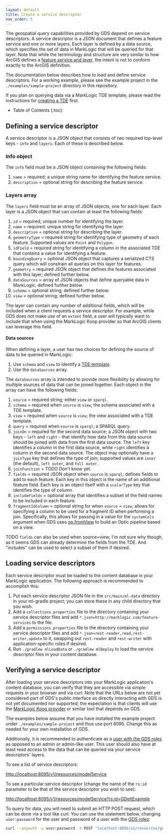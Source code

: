 ```yaml
---
layout: default
title: Create a service descriptor
nav_order: 5
---
```


The geospatial query capabilities provided by GDS depend on service descriptors. A service descriptor is a JSON 
document that defines a feature service and one or more layers. Each layer is defined by a data source, which specifies 
the set of data in MarkLogic that will be queried for that layer. Note that while the terminology and structure are 
very similar to how ArcGIS defines a 
[feature service and layer](https://developers.arcgis.com/rest/services-reference/enterprise/layer-feature-service-.htm),
the intent is not to conform exactly to the ArcGIS definition. 

The documentation below describes how to load and define service descriptors. For a working example, please see the 
example project in the `./examples/sample-project` directory in this repository.

If you plan on querying data via a MarkLogic TDE template, please read the instructions for 
[creating a TDE](create-tde.md) first. 

* Table of Contents
{:toc}

## Defining a service descriptor

A service descriptor is a JSON object that consists of two required top-level keys - `info` and `layers`. Each of these
is described below.

### Info object

The `info` field must be a JSON object containing the following fields:

1. `name` = required; a unique string name for identifying the feature service.
2. `description` = optional string for describing the feature service.

### Layers array

The `layers` field must be an array of JSON objects, one for each layer. Each layer is a JSON object that can 
contain at least the following fields:

1. `id` = required; unique number for identifying the layer.
2. `name` = required; unique string for identifying the layer.
3. `description` = optional string for describing the layer.
4. `geometryType` = required string for identifying type of geometry of each feature. Supported values are `Point` 
   and `Polygon`.
5. `idField` = required string for identifying a column in the associated TDE that contains a value for 
   identifying a feature. 
6. `boundingQuery` = optional JSON object that captures a serialized CTS query which will constrain all queries on 
   this layer for features. 
7. `geometry` = required JSON object that defines the features associated with this layer; defined further below.
8. `dataSources` = array of JSON objects that define queryable data in MarkLogic; defined further below.
9. `schema` = optional string; defined further below.
10. `view` = optional string; defined further below. 

The layer can contain any number of additional fields, which will be included when a client requests a service
descriptor. For example, while GDS does not make use of an `extent` field, a user will typically want to include that
when using the MarkLogic Koop provider so that ArcGIS clients can leverage this field.

#### Data sources

When defining a layer, a user has two choices for defining the source of data to be queried in MarkLogic:

1. Use `schema` and `view` to identify a [TDE template](https://docs.marklogic.com/guide/app-dev/TDE). 
2. Use the `dataSources` array.

The `dataSources` array is intended to provide more flexibility by allowing for multiple sources of data that can be
joined together. Each object in the array can have the following fields:

1. `source` = required string; either `view` or `sparql`.
2. `schema` = required when `source` is `view`; the schema associated with a TDE template.
3. `view` = required when `source` is `view`; the view associated with a TDE template.
4. `query` = required when `source` is `sparql`; a SPARQL query. 
5. `joinOn` = required for the second data source; a JSON object with two keys - `left` and `right` - that 
   identify how data from this data source should be joined with data from the first data source. The `left` key 
   identifies a column in the first data source, while `right` identifies a column in the second data source. The 
   object may optionally have a `joinType` key that defines the type of join; supported values are `inner` (the 
   default), `left outer`, and `full outer`. 
6. `joinFunction` = TODO Don't know yet. 
7. `fields` = required JSON object when `source` is `sparql`; defines fields to add to each feature. Each key in 
   this object is the name of an additional feature field. Each key is an object itself with a
   `scalarType` key that identifies the type of column.
8. `includeFields` = optional array that identifies a subset of the field names to be included in each feature. 
9. `fragmentIdColumn` = optional string for when `source` = `view`; allows for specifying a column to be used for a 
   fragment ID when performing a join. Specifically, this allows for passing in a value for the `systemCols` 
   argument when GDS uses [op.fromView](https://docs.marklogic.com/op.fromView) to build an Optic pipeline based on 
   a view. 

TODO `fields` can also be used when source=view; I'm not sure why though, as it seems GDS can already determine the
fields from the TDE. And "includes" can be used to select a subset of them if desired. 

## Loading service descriptors

Each service descriptor must be loaded to the content database in your MarkLogic application. The following approach is
recommended to accomplish this:

1. Put each service descriptor JSON file in the `src/main/ml-data` directory in your ml-gradle project; you can
   store these in any child directory that you wish.
2. Add a `collections.properties` file to the directory containing your service descriptor files and add
   `*.json=http://marklogic.com/feature-services` to the file.
3. Add a `permissions.properties` file to the directory containing your service descriptor files and add
   `*.json=rest-reader,read,rest-writer,update` to it, swapping out `rest-reader` and `rest-writer` with
   application-specific roles if desired.
4. Run `./gradlew mlLoadData` or `./gradlew mlDeploy` to load the service descriptor files in your content database.

## Verifying a service descriptor

After loading your service descriptors into your MarkLogic application's content database, you can verify that they
are accessible via simple requests in your browser and via curl. Note that the URLs below are not yet considered part
of GDS's public interface as directly interacting with GDS is not yet documented nor supported; the expectation is that
clients will use the [MarkLogic Koop provider](https://github.com/koopjs/koop-provider-marklogic) or similar tool 
that depends on GDS. 

The examples below assume that you have installed the example project under `./examples/sample-project` and thus use
port 8095. Change this as needed for your own installation of GDS.

Additionally, it is recommended to authenticate as a [user with the GDS roles](create-user.md) as opposed to an admin 
or admin-like user. This user should also have at least read access to the data that can be queried via your service
descriptors' layers. 

To see a list of service descriptors:

<http://localhost:8095/v1/resources/modelService>

To see a particular service descriptor (change the name of the `rs:id` parameter to be that of the service 
descriptor you wish to see):

<http://localhost:8095/v1/resources/modelService?rs:id=GDeltExample>

To query for data, you will need to submit an HTTP POST request, which can be done via a tool like curl. You can use
the statement below, changing `user:password` for the user and password of a user with the [GDS roles](create-user.md):

```bash
curl --anyauth -u user:password -X POST 'localhost:8095/v1/resources/geoQueryService' --header 'Content-Type:application/json' --data-raw '{"params":{"id":"GDeltExample","layer":0,"method":"query"},"query":{"returnCountOnly":true}}'
```
